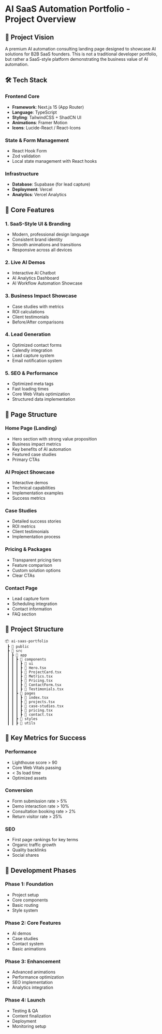 # AI SaaS Automation Portfolio - Project Overview

## 🎯 Project Vision

A premium AI automation consulting landing page designed to showcase AI solutions for B2B SaaS founders. This is not a traditional developer portfolio, but rather a SaaS-style platform demonstrating the business value of AI automation.

## 🛠 Tech Stack

### Frontend Core

- **Framework**: Next.js 15 (App Router)
- **Language**: TypeScript
- **Styling**: TailwindCSS + ShadCN UI
- **Animations**: Framer Motion
- **Icons**: Lucide-React / React-Icons

### State & Form Management

- React Hook Form
- Zod validation
- Local state management with React hooks

### Infrastructure

- **Database**: Supabase (for lead capture)
- **Deployment**: Vercel
- **Analytics**: Vercel Analytics

## 📱 Core Features

### 1. SaaS-Style UI & Branding

- Modern, professional design language
- Consistent brand identity
- Smooth animations and transitions
- Responsive across all devices

### 2. Live AI Demos

- Interactive AI Chatbot
- AI Analytics Dashboard
- AI Workflow Automation Showcase

### 3. Business Impact Showcase

- Case studies with metrics
- ROI calculations
- Client testimonials
- Before/After comparisons

### 4. Lead Generation

- Optimized contact forms
- Calendly integration
- Lead capture system
- Email notification system

### 5. SEO & Performance

- Optimized meta tags
- Fast loading times
- Core Web Vitals optimization
- Structured data implementation

## 📄 Page Structure

### Home Page (Landing)

- Hero section with strong value proposition
- Business impact metrics
- Key benefits of AI automation
- Featured case studies
- Primary CTAs

### AI Project Showcase

- Interactive demos
- Technical capabilities
- Implementation examples
- Success metrics

### Case Studies

- Detailed success stories
- ROI metrics
- Client testimonials
- Implementation process

### Pricing & Packages

- Transparent pricing tiers
- Feature comparison
- Custom solution options
- Clear CTAs

### Contact Page

- Lead capture form
- Scheduling integration
- Contact information
- FAQ section

## 📁 Project Structure

```
📦 ai-saas-portfolio
 ┣ 📂 public
 ┣ 📂 src
 ┃ ┣ 📂 app
 ┃ ┃ ┣ 📂 components
 ┃ ┃ ┃ ┣ 📂 ui
 ┃ ┃ ┃ ┣ 📜 Hero.tsx
 ┃ ┃ ┃ ┣ 📜 ProjectCard.tsx
 ┃ ┃ ┃ ┣ 📜 Metrics.tsx
 ┃ ┃ ┃ ┣ 📜 Pricing.tsx
 ┃ ┃ ┃ ┣ 📜 ContactForm.tsx
 ┃ ┃ ┃ ┣ 📜 Testimonials.tsx
 ┃ ┃ ┣ 📂 pages
 ┃ ┃ ┃ ┣ 📜 index.tsx
 ┃ ┃ ┃ ┣ 📜 projects.tsx
 ┃ ┃ ┃ ┣ 📜 case-studies.tsx
 ┃ ┃ ┃ ┣ 📜 pricing.tsx
 ┃ ┃ ┃ ┣ 📜 contact.tsx
 ┃ ┃ ┣ 📂 styles
 ┃ ┃ ┣ 📂 utils
```

## 🎯 Key Metrics for Success

### Performance

- Lighthouse score > 90
- Core Web Vitals passing
- < 3s load time
- Optimized assets

### Conversion

- Form submission rate > 5%
- Demo interaction rate > 10%
- Consultation booking rate > 2%
- Return visitor rate > 25%

### SEO

- First page rankings for key terms
- Organic traffic growth
- Quality backlinks
- Social shares

## 📅 Development Phases

### Phase 1: Foundation

- Project setup
- Core components
- Basic routing
- Style system

### Phase 2: Core Features

- AI demos
- Case studies
- Contact system
- Basic animations

### Phase 3: Enhancement

- Advanced animations
- Performance optimization
- SEO implementation
- Analytics integration

### Phase 4: Launch

- Testing & QA
- Content finalization
- Deployment
- Monitoring setup
